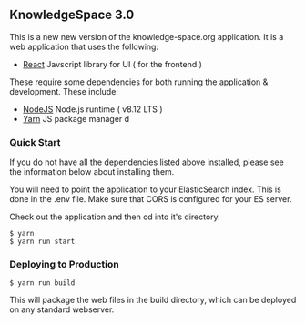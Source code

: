 ## KnowledgeSpace 3.0

This is a new new version of the knowledge-space.org application. It is a web
application that uses the following:

- [React](https://reactjs.org/) Javscript library for UI ( for the frontend )

These require some dependencies for both running the application & development.
These include:

- [NodeJS](https://nodejs.org/en/) Node.js runtime ( v8.12 LTS )
- [Yarn](https://github.com/yarnpkg/yarn) JS package manager d

### Quick Start

If you do not have all the dependencies listed above installed, please see the
information below about installing them.

You will need to point the application to your ElasticSearch index. This is
done in the .env file. Make sure that CORS is configured for your ES server.

Check out the application and then cd into it's directory.

```
$ yarn
$ yarn run start
```

### Deploying to Production

```
$ yarn run build
```

This will package the web files in the build directory, which can be deployed
on any standard webserver.
